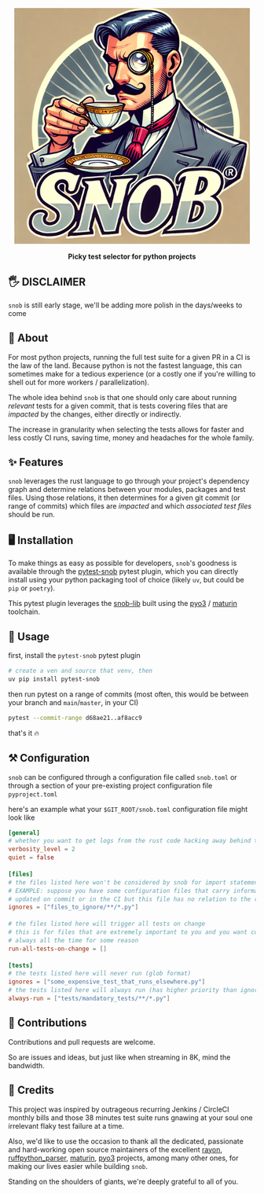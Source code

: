 <div align="center">


<img src="https://github.com/alexpasmantier/snob/raw/main/assets/snob.png" width="480" alt="snob, the picky test selector for python projects">

**Picky test selector for python projects**

</div>

## 🖐️ DISCLAIMER

`snob` is still early stage, we'll be adding more polish in the days/weeks to come

## 🧐 About

For most python projects, running the full test suite for a given PR in a CI is the law of the land.
Because python is not the fastest language, this can sometimes make for a tedious experience (or a costly one
if you're willing to shell out for more workers / parallelization).

The whole idea behind `snob` is that one should only care about running _relevant_ tests for a given commit, that is
tests covering files that are _impacted_ by the changes, either directly or indirectly.

The increase in granularity when selecting the tests allows for faster and less costly CI runs, saving time, money
and headaches for the whole family.

## ✨ Features

`snob` leverages the rust language to go through your project's dependency graph and determine 
relations between your modules, packages and test files. Using those relations, it then determines for a given
git commit (or range of commits) which files are _impacted_ and which _associated test files_ should be run.

## 🖥️ Installation

To make things as easy as possible for developers, `snob`'s goodness is available through the [pytest-snob](https://pypi.org/project/pytest-snob/)
pytest plugin, which you can directly install using your python packaging tool of choice (likely `uv`, but could be `pip` or `poetry`).

This pytest plugin leverages the [snob-lib](https://pypi.org/project/snob-lib/) built using the [pyo3](https://github.com/PyO3/pyo3) / [maturin](https://github.com/PyO3/maturin) toolchain.

## 💪 Usage

first, install the `pytest-snob` pytest plugin

```bash
# create a ven and source that venv, then
uv pip install pytest-snob
```
then run pytest on a range of commits (most often, this would be between your branch and `main`/`master`, in your CI)

```bash
pytest --commit-range d68ae21..af8acc9
```

that's it 🔥

## ⚒️ Configuration

`snob` can be configured through a configuration file called `snob.toml` or through a section of
your pre-existing project configuration file `pyproject.toml`

here's an example what your `$GIT_ROOT/snob.toml` configuration file might look like

```toml
[general]
# whether you want to get logs from the rust code hacking away behind the scene
verbosity_level = 2
quiet = false

[files]
# the files listed here won't be considered by snob for import statements (glob format)
# EXAMPLE: suppose you have some configuration files that carry information
# updated on commit or in the CI but this file has no relation to the rest of your codebase
ignores = ["files_to_ignore/**/*.py"]

# the files listed here will trigger all tests on change
# this is for files that are extremely important to you and you want covered
# always all the time for some reason
run-all-tests-on-change = []

[tests]
# the tests listed here will never run (glob format)
ignores = ["some_expensive_test_that_runs_elsewhere.py"]
# the tests listed here will always run (has higher priority than ignores)
always-run = ["tests/mandatory_tests/**/*.py"]
````
## 🤝 Contributions

Contributions and pull requests are welcome.

So are issues and ideas, but just like when streaming in 8K, mind the bandwidth.

## 🙏 Credits

This project was inspired by outrageous recurring Jenkins / CircleCI monthly bills and those 38 minutes test suite runs gnawing at your soul
one irrelevant flaky test failure at a time.

Also, we'd like to use the occasion to thank all the dedicated, passionate and hard-working open source maintainers of the excellent [rayon](https://github.com/rayon-rs/rayon), 
[ruffpython_parser](https://github.com/astral-sh/ruff), [maturin](https://github.com/PyO3/maturin), [pyo3](https://github.com/PyO3/pyo3) projects, among many other ones, for making our lives easier while building `snob`.

Standing on the shoulders of giants, we're deeply grateful to all of you.
